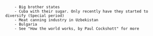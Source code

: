		- Big brother states 
		- Cuba with their sugar. Only recently have they started to diversify (Special period)
		- Meat canning industry in Uzbekistan 
		- Bulgaria 
		- See "How the world works, by Paul Cockshott" for more
